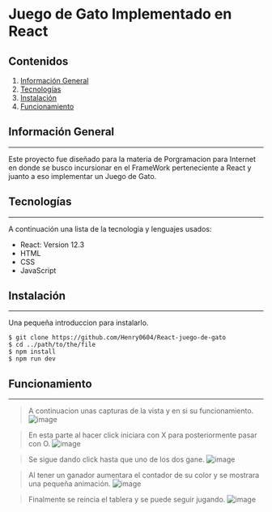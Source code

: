 # Juego de Gato Implementado en React
## Contenidos
1. [Información General](#información-general)
2. [Tecnologías](#tecnologías)
3. [Instalación](#instalación)
4. [Funcionamiento](#funcionamiento)
## Información General
***
Este proyecto fue diseñado para la materia de Porgramacion para Internet en donde se busco incursionar en el FrameWork perteneciente a React y juanto a eso implementar un Juego de Gato.

## Tecnologías
***
A continuación una lista de la tecnologia y lenguajes usados:
* React: Version 12.3 
* HTML
* CSS
* JavaScript
## Instalación
***
Una pequeña introduccion para instalarlo. 
```
$ git clone https://github.com/Henry0604/React-juego-de-gato
$ cd ../path/to/the/file
$ npm install
$ npm run dev
```
## Funcionamiento
***
> A continuacion unas capturas de la vista y en si su funcionamiento.
![image](https://user-images.githubusercontent.com/113632465/224193714-75ebb26c-7e61-48dc-a9f0-ee52ce38c6a4.png)

> En esta parte al hacer click iniciara con X para posteriormente pasar con O. 
![image](https://user-images.githubusercontent.com/113632465/224193828-9780e65a-1b2c-40af-954f-d84b4743e5a9.png)

> Se sigue dando click hasta que uno de los dos gane.
![image](https://user-images.githubusercontent.com/113632465/224194203-bf60ea97-4d24-40a7-8677-396044b37776.png)

> Al tener un ganador aumentara el contador de su color y se mostrara una pequeña animación.
![image](https://user-images.githubusercontent.com/113632465/224194283-48e84545-70c7-4425-a1d4-7cb1185bc572.png)

> Finalmente se reincia el tablera y se puede seguir jugando.
![image](https://user-images.githubusercontent.com/113632465/224194371-5f4abd41-9bf8-4986-90f6-bfe35c0cdaa7.png)

